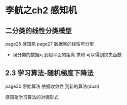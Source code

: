# 李航之ch2 感知机

## 二分类的线性分类模型

page25 感知机
page27 数据集的线性可分型

- 误分类的数据$x_i$ 到超平面的距离 求和 可以得到损失函数


## 2.3 学习算法-随机梯度下降法

page30 原始算法 依据收敛性 到新的算法(dual)

感知聚学习算法的对偶形式
